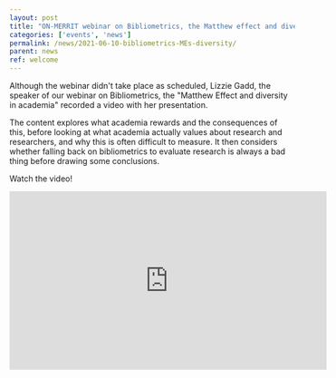 ```yaml
---
layout: post
title: "ON-MERRIT webinar on Bibliometrics, the Matthew effect and diversity in academia"
categories: ['events', 'news']
permalink: /news/2021-06-10-bibliometrics-MEs-diversity/
parent: news
ref: welcome
---
```

Although the webinar didn't take place as scheduled, Lizzie Gadd, the speaker of our webinar on Bibliometrics, the "Matthew Effect and diversity in academia" recorded a video with her presentation.

The content explores what academia rewards and the consequences of this, before looking at what academia actually values about research and researchers, and why this is often difficult to measure. It then considers whether falling back on bibliometrics to evaluate research is always a bad thing before drawing some conclusions.

Watch the video!
<div class="responsive-embed">
<iframe width="560" height="315" src="https://www.youtube.com/embed/YoEE-aLkhuY" title="YouTube video player" frameborder="0" allow="accelerometer; autoplay; clipboard-write; encrypted-media; gyroscope; picture-in-picture" allowfullscreen></iframe>
  </div>
